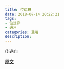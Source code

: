 ```yaml
---
title: 位运算
date: 2018-06-14 20:22:21
tags:
- 位运算
- 通用
categories: 通用
description:
---
```




[传送门](https://weibo.com/ttarticle/p/show?id=2309404238259097064884&mod=zwenzhang)



[原文](http://www.matrix67.com/blog/archives/263)